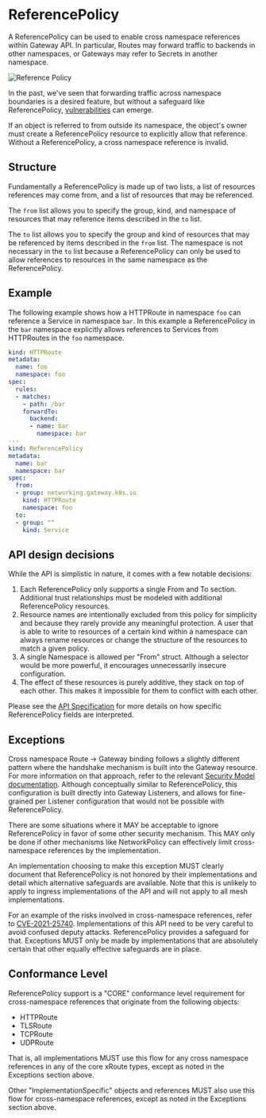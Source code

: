 # ReferencePolicy

A ReferencePolicy can be used to enable cross namespace references within
Gateway API. In particular, Routes may forward traffic to backends in other
namespaces, or Gateways may refer to Secrets in another namespace.

![Reference Policy](/v1alpha2/images/referencepolicy-simple.png)

In the past, we've seen that forwarding traffic across namespace boundaries is a
desired feature, but without a safeguard like ReferencePolicy,
[vulnerabilities](https://github.com/kubernetes/kubernetes/issues/103675) can
emerge.

If an object is referred to from outside its namespace, the object's owner must
create a ReferencePolicy resource to explicitly allow that reference. Without a
ReferencePolicy, a cross namespace reference is invalid.

## Structure
Fundamentally a ReferencePolicy is made up of two lists, a list of resources
references may come from, and a list of resources that may be referenced.

The `from` list allows you to specify the group, kind, and namespace of
resources that may reference items described in the `to` list.

The `to` list allows you to specify the group and kind of resources that may be
referenced by items described in the `from` list. The namespace is not necessary
in the `to` list because a ReferencePolicy can only be used to allow references
to resources in the same namespace as the ReferencePolicy.

## Example
The following example shows how a HTTPRoute in namespace `foo` can reference a
Service in namespace `bar`. In this example a ReferencePolicy in the `bar`
namespace explicitly allows references to Services from HTTPRoutes in the `foo`
namespace.

```yaml
kind: HTTPRoute
metadata:
  name: foo
  namespace: foo
spec:
  rules:
  - matches:
    - path: /bar
    forwardTo:
      backend:
      - name: bar
        namespace: bar
---
kind: ReferencePolicy
metadata:
  name: bar
  namespace: bar
spec:
  from:
  - group: networking.gateway.k8s.io
    kind: HTTPRoute
    namespace: foo
  to:
  - group: ""
    kind: Service
```

## API design decisions
While the API is simplistic in nature, it comes with a few notable decisions:

1. Each ReferencePolicy only supports a single From and To section. Additional
   trust relationships must be modeled with additional ReferencePolicy
   resources.
1. Resource names are intentionally excluded from this policy for simplicity and
   because they rarely provide any meaningful protection. A user that is able to
   write to resources of a certain kind within a namespace can always rename
   resources or change the structure of the resources to match a given policy.
1. A single Namespace is allowed per "From" struct. Although a selector would be
   more powerful, it encourages unnecessarily insecure configuration.
1. The effect of these resources is purely additive, they stack on top of each
   other. This makes it impossible for them to conflict with each other.

Please see the [API
Specification](/v1alpha2/references/spec#gateway.networking.k8s.io/v1alpha2.ReferencePolicy)
for more details on how specific ReferencePolicy fields are interpreted.

## Exceptions
Cross namespace Route -> Gateway binding follows a slightly different pattern
where the handshake mechanism is built into the Gateway resource. For more
information on that approach, refer to the relevant [Security Model
documentation](/concepts/security-model). Although conceptually similar to
ReferencePolicy, this configuration is built directly into Gateway Listeners,
and allows for fine-grained per Listener configuration that would not be
possible with ReferencePolicy.

There are some situations where it MAY be acceptable to ignore ReferencePolicy
in favor of some other security mechanism. This MAY only be done if other
mechanisms like NetworkPolicy can effectively limit cross-namespace references
by the implementation.

An implementation choosing to make this exception MUST clearly document that
ReferencePolicy is not honored by their implementations and detail which
alternative safeguards are available. Note that this is unlikely to apply to
ingress implementations of the API and will not apply to all mesh
implementations.

For an example of the risks involved in cross-namespace references, refer to
[CVE-2021-25740](https://github.com/kubernetes/kubernetes/issues/103675).
Implementations of this API need to be very careful to avoid confused deputy
attacks. ReferencePolicy provides a safeguard for that. Exceptions MUST only be
made by implementations that are absolutely certain that other equally effective
safeguards are in place.

## Conformance Level
ReferencePolicy support is a "CORE" conformance level requirement for
cross-namespace references that originate from the following objects:

- HTTPRoute
- TLSRoute
- TCPRoute
- UDPRoute

That is, all implementations MUST use this flow for any cross namespace
references in any of the core xRoute types, except as noted in the Exceptions
section above.

Other "ImplementationSpecific" objects and references MUST also use this flow
for cross-namespace references, except as noted in the Exceptions section above.
